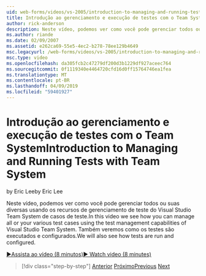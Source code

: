 ```yaml
---
uid: web-forms/videos/vs-2005/introduction-to-managing-and-running-tests-with-team-system
title: Introdução ao gerenciamento e execução de testes com o Team System | Microsoft Docs
author: rick-anderson
description: Neste vídeo, podemos ver como você pode gerenciar todos ou suas diversas usando os recursos de gerenciamento de teste do Visual Studio Team System de casos de teste. Também veremos...
ms.author: riande
ms.date: 02/09/2007
ms.assetid: e262ca69-55e5-4ec2-b278-78ee129b4649
msc.legacyurl: /web-forms/videos/vs-2005/introduction-to-managing-and-running-tests-with-team-system
msc.type: video
ms.openlocfilehash: da305fcb2c47279df200d3b1229df927aceec764
ms.sourcegitcommit: 0f1119340e4464720cfd16d0ff15764746ea1fea
ms.translationtype: MT
ms.contentlocale: pt-BR
ms.lasthandoff: 04/09/2019
ms.locfileid: "59401927"
---
```

# <a name="introduction-to-managing-and-running-tests-with-team-system"></a><span data-ttu-id="19f33-104">Introdução ao gerenciamento e execução de testes com o Team System</span><span class="sxs-lookup"><span data-stu-id="19f33-104">Introduction to Managing and Running Tests with Team System</span></span>

<span data-ttu-id="19f33-105">by Eric Lee</span><span class="sxs-lookup"><span data-stu-id="19f33-105">by Eric Lee</span></span>

<span data-ttu-id="19f33-106">Neste vídeo, podemos ver como você pode gerenciar todos ou suas diversas usando os recursos de gerenciamento de teste do Visual Studio Team System de casos de teste.</span><span class="sxs-lookup"><span data-stu-id="19f33-106">In this video we see how you can manage all or your various test cases using the test management capabilities of Visual Studio Team System.</span></span> <span data-ttu-id="19f33-107">Também veremos como os testes são executados e configurados.</span><span class="sxs-lookup"><span data-stu-id="19f33-107">We will also see how tests are run and configured.</span></span>

[<span data-ttu-id="19f33-108">&#9654;Assista ao vídeo (8 minutos)</span><span class="sxs-lookup"><span data-stu-id="19f33-108">&#9654; Watch video (8 minutes)</span></span>](https://channel9.msdn.com/Blogs/ASP-NET-Site-Videos/introduction-to-managing-and-running-tests-with-team-system)

> [!div class="step-by-step"]
> <span data-ttu-id="19f33-109">[Anterior](introduction-to-manual-testing-with-team-system.md)
> [Próximo](measuring-the-business-value-of-ajax.md)</span><span class="sxs-lookup"><span data-stu-id="19f33-109">[Previous](introduction-to-manual-testing-with-team-system.md)
[Next](measuring-the-business-value-of-ajax.md)</span></span>
